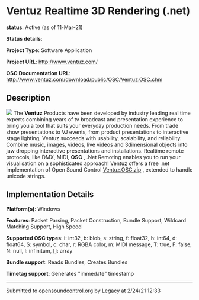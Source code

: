 # Ventuz Realtime 3D Rendering (.net)

**[status](../implementation-status.html)**: Active (as of 11-Mar-21)

**Status details**: 


**Project Type**: Software Application

**Project URL**: <http://www.ventuz.com/>

**OSC Documentation URL**: <http://www.ventuz.com/download/public/OSC/Ventuz.OSC.chm>

## Description

![](https://web.archive.org/web/20200929194025im_/http://www.ventuz.com/download/public/OSC/ventuz.jpg) The **Ventuz** Products have been developed by industry leading real time experts combining years of tv broadcast and presentation experience to bring you a tool that suits your everyday production needs. From trade show presentations to VJ events, from product presentations to interactive stage lighting, Ventuz succeeds with usability, scalability, and reliability. Combine music, images, videos, live videos and 3dimensional objects into jaw dropping interactive presentations and installations. Realtime remote protocols, like DMX, MIDI, **OSC** , .Net Remoting enables you to run your visualisation on a sophisticated approach! Ventuz offers a free .net implementation of Open Sound Control [Ventuz.OSC.zip](http://www.ventuz.com/download/public/OSC/Ventuz.OSC.zip) , extended to handle unicode strings.

## Implementation Details

**Platform(s)**: Windows

**Features**: Packet Parsing, Packet Construction, Bundle Support, Wildcard Matching Support, High Speed

**Supported OSC types**: i: int32, b: blob, s: string, f: float32, h: int64, d: float64, S: symbol, c: char, r: RGBA color, m: MIDI message, T: true, F: false, N: null, I: infinitum, []: array

**Bundle support**: Reads Bundles, Creates Bundles

**Timetag support**: Generates "immedate" timestamp

---
Submitted to [opensoundcontrol.org](https://opensoundcontrol.org) by [Legacy](legacy-site.html) at 2/24/21 12:33
